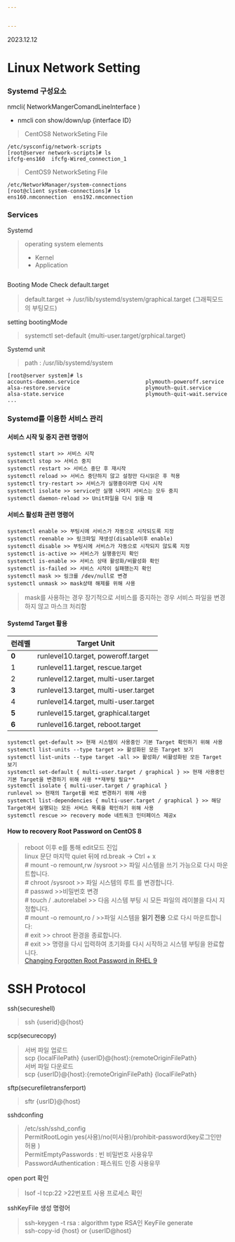 ```yaml
---


---
```


<p>2023.12.12</p>
<h1 id="linux-network-setting">Linux Network Setting</h1>
<h3 id="systemd-구성요소">Systemd 구성요소</h3>
<p>nmcli( NetworkMangerComandLineInterface )</p>
<ul>
<li>nmcli con show/down/up {interface ID}</li>
</ul>
<blockquote>
<p>CentOS8 NetworkSeting File</p>
</blockquote>
<pre><code>/etc/sysconfig/network-scripts
[root@server network-scripts]# ls
ifcfg-ens160  ifcfg-Wired_connection_1
</code></pre>
<blockquote>
<p>CentOS9 NetworkSeting File</p>
</blockquote>
<pre><code>/etc/NetworkManager/system-connections
[root@client system-connections]# ls
ens160.nmconnection  ens192.nmconnection
</code></pre>
<h3 id="services">Services</h3>
<p>Systemd</p>
<blockquote>
<p>operating system elements</p>
<ul>
<li>Kernel</li>
<li>Application</li>
</ul>
</blockquote>
<p><img src="https://encrypted-tbn0.gstatic.com/images?q=tbn:ANd9GcQqX310aUqm3YgqtEU0kW4K03GdK-Ot9h7Xvw&amp;usqp=CAU" alt=""></p>
<p>Booting Mode Check default.target</p>
<blockquote>
<p>default.target -&gt; /usr/lib/systemd/system/graphical.target (그래픽모드의 부팅모드)</p>
</blockquote>
<p>setting bootingMode</p>
<blockquote>
<p>systemctl set-default {multi-user.target/grphical.target}</p>
</blockquote>
<p>Systemd unit</p>
<blockquote>
<p>path : /usr/lib/systemd/system</p>
</blockquote>
<pre><code>[root@server system]# ls
accounts-daemon.service                     plymouth-poweroff.service
alsa-restore.service                        plymouth-quit.service
alsa-state.service                          plymouth-quit-wait.service
...
</code></pre>
<h3 id="systemd를-이용한-서비스-관리">Systemd를 이용한 서비스 관리</h3>
<h4 id="서비스-시작-및-중지-관련-명령어">서비스 시작 및 중지 관련 명령어</h4>
<pre><code>systemctl start &gt;&gt; 서비스 시작
systemctl stop &gt;&gt; 서비스 중지
systemctl restart &gt;&gt; 서비스 중단 후 재시작
systemctl reload &gt;&gt; 서비스 중단하지 않고 설정만 다시읽은 후 적용
systemctl try-restart &gt;&gt; 서비스가 실행중이라면 다시 시작
systemctl isolate &gt;&gt; service만 실행 나머지 서비스는 모두 중지
systemctl daemon-reload &gt;&gt; Unit파일을 다시 읽을 때
</code></pre>
<h4 id="서비스-활성화-관련-명령어">서비스 활성화 관련 명령어</h4>
<pre><code>systemctl enable &gt;&gt; 부팅시에 서비스가 자동으로 시작되도록 지정
systemctl reenable &gt;&gt; 링크파일 재생성(disable이후 enable)
systemctl disable &gt;&gt; 부팅시에 서비스가 자동으로 시작되지 않도록 지정 
systemctl is-active &gt;&gt; 서비스가 실행중인지 확인
systemctl is-enable &gt;&gt; 서비스 상태 활성화/비활성화 확인
systemctl is-failed &gt;&gt; 서비스 시작이 실패했는지 확인
systemctl mask &gt;&gt; 링크를 /dev/null로 변경
systemctl unmask &gt;&gt; mask상태 해제를 위해 사용
</code></pre>
<blockquote>
<p>mask를 사용하는 경우 장기적으로 서비스를 중지하는 경우 서비스 파일을 변경하지 않고 마스크 처리함</p>
</blockquote>
<h4 id="systemd-target-활용">Systemd Target 활용</h4>

<table>
<thead>
<tr>
<th>런레벨</th>
<th>Target Unit</th>
</tr>
</thead>
<tbody>
<tr>
<td><b>0</b></td>
<td>runlevel10.target, poweroff.target</td>
</tr>
<tr>
<td>1</td>
<td>runlevel11.target, rescue.target</td>
</tr>
<tr>
<td>2</td>
<td>runlevel12.target, multi-user.target</td>
</tr>
<tr>
<td><b>3</b></td>
<td>runlevel13.target, multi-user.target</td>
</tr>
<tr>
<td>4</td>
<td>runlevel14.target, multi-user.target</td>
</tr>
<tr>
<td><b>5</b></td>
<td>runlevel15.target, graphical.target</td>
</tr>
<tr>
<td><b>6</b></td>
<td>runlevel16.target, reboot.target</td>
</tr>
</tbody>
</table><pre><code>systemctl get-default &gt;&gt; 현재 시스템이 사용중인 기본 Target 확인하기 위해 사용
systemctl list-units --type target &gt;&gt; 활성화된 모든 Target 보기
systemctl list-units --type target -all &gt;&gt; 활성화/ 비활성화된 모든 Target 보기
systemctl set-default { multi-user.target / graphical } &gt;&gt; 현재 사용중인 기본 Target을 변경하기 위해 사용 **재부팅 필요**
systemctl isolate { multi-user.target / graphical }
runlevel &gt;&gt; 현재의 Target를 바로 변경하기 위해 사용
systemctl list-dependencies { multi-user.target / graphical } &gt;&gt; 해당 Target에서 실행되는 모든 서비스 목록을 확인하기 위해 사용
systemctl rescue &gt;&gt; recovery mode 네트워크 인터페이스 제공x 
</code></pre>
<h4 id="how-to-recovery-root-password-on-centos-8">How to recovery Root Password on CentOS 8</h4>
<blockquote>
<p>reboot 이후 e를 통해 edit모드 진입<br>
<img src="https://access.redhat.com/webassets/avalon/d/Red_Hat_Enterprise_Linux-8-Managing_monitoring_and_updating_the_kernel-ko-KR/images/b76ce21ff4f274aa4b224296cf97f20d/resetting-the-root-password-rd-break.png" alt=""><br>
linux 문단 마지막 quiet 뒤에  rd.break -&gt; Ctrl + x<br>
# mount -o remount,rw /sysroot &gt;&gt; 파일 시스템을 쓰기 가능으로 다시 마운트합니다.<br>
# chroot /sysroot &gt;&gt; 파일 시스템의 루트 를 변경합니다.<br>
# passwd &gt;&gt;비밀번호 변경<br>
# touch / .autorelabel &gt;&gt; 다음 시스템 부팅 시 모든 파일의 레이블을 다시 지정합니다.<br>
# mount -o remount,ro / &gt;&gt;파일 시스템을 <strong>읽기 전용</strong> 으로 다시 마운트합니다:<br>
# exit &gt;&gt; chroot 환경을 종료합니다.<br>
# exit &gt;&gt; 명령을 다시 입력하여 초기화를 다시 시작하고 시스템 부팅을 완료합니다.<br>
<a href="https://www.tecmint.com/reset-forgotten-root-password-rhel-9/">Changing Forgotten Root Password in RHEL 9</a></p>
</blockquote>
<h1 id="ssh-protocol">SSH Protocol</h1>
<p>ssh(secureshell)</p>
<blockquote>
<p>ssh {userid}@{host}</p>
</blockquote>
<p>scp(securecopy)</p>
<blockquote>
<p>서버 파일 업로드<br>
scp {localFilePath} {userID}@{host}:{remoteOriginFilePath}<br>
서버 파일 다운로드<br>
scp {userID}@{host}:{remoteOriginFilePath} {localFilePath}</p>
</blockquote>
<p>sftp(securefiletransferport)</p>
<blockquote>
<p>sftr {usrID}@{host}</p>
</blockquote>
<p>sshdconfing</p>
<blockquote>
<p>/etc/ssh/sshd_config<br>
PermitRootLogin yes(사용)/no(미사용)/prohibit-password(key로그인만 허용 )<br>
PermitEmptyPasswords : 빈 비밀번호 사용유무<br>
PasswordAuthentication : 패스워드 인증 사용유무</p>
</blockquote>
<p>open port 확인</p>
<blockquote>
<p>lsof -l tcp:22 &gt;22번포트 사용 프로세스 확인</p>
</blockquote>
<p>sshKeyFile 생성 명령어</p>
<blockquote>
<p>ssh-keygen -t rsa : algorithm type RSA인 KeyFile generate<br>
ssh-copy-id {host} or {userID@host}</p>
</blockquote>

